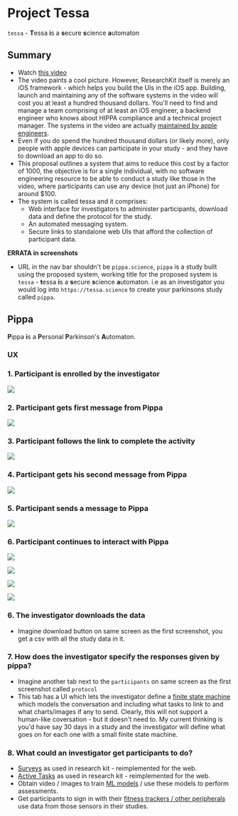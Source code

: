 # Project Tessa

`tessa` - **T**essa **i**s a **s**ecure **s**cience **a**utomaton

## Summary

- Watch [this video](https://www.youtube.com/watch?v=lYC6riNxmis)
- The video paints a cool picture. However, ResearchKit itself is merely an iOS framework - which helps you build the UIs in the iOS app. Building, launch and maintaining any of the software systems in the video will cost you at least a hundred thousand dollars. You'll need to find and manage a team comprising of at least an iOS engineer, a backend engineer who knows about HIPPA compliance and a technical project manager. The systems in the video are actually [maintained by apple engineers](https://github.com/ResearchKit). 
- Even if you do spend the hundred thousand dollars (or likely more), only people with apple devices can participate in your study - and they have to download an app to do so.
- This proposal outlines a system that aims to reduce this cost by a factor of 1000, the objective is for a single individual, with no software engineering resource to be able to conduct a study like those in the video, where participants can use any device (not just an iPhone) for around $100.
- The system is called tessa and it comprises:
	-  Web interface for investigators to administer participants, download data and define the protocol for the study.
	-  An automated messaging system.
	-  Secure links to standalone web UIs that afford the collection of participant data.

**ERRATA in screenshots**

- URL in the nav bar shouldn't be `pippa.science`, `pippa` is a study built using the proposed system, working title for the proposed system is `tessa` - **t**essa **i**s a **s**ecure **s**cience **a**utomaton. i.e as an investigator you would log into `https://tessa.science` to create your parkinsons study called `pippa`.

## Pippa

**P**ippa **i**s a **P**ersonal **P**arkinson's **A**utomaton.

### UX

### 1. Participant is enrolled by the investigator

![](https://github.com/coxy1989/mlsabbatical/blob/master/website/content/img/add_participant.png?raw=true)

### 2. Participant gets first message from Pippa

![](https://github.com/coxy1989/mlsabbatical/blob/master/website/content/img/pippa_chat_1.png?raw=true)

### 3. Participant follows the link to complete the activity

![](https://github.com/coxy1989/mlsabbatical/blob/master/website/content/img/pippa_tapping.png?raw=true)

### 4. Participant gets his second message from Pippa

![](https://github.com/coxy1989/mlsabbatical/blob/master/website/content/img/pippa_chat_2.png?raw=true)

### 5. Participant sends a message to Pippa

![](https://github.com/coxy1989/mlsabbatical/blob/master/website/content/img/pippa_chat_3.png?raw=true)

### 6. Participant continues to interact with Pippa

![](https://github.com/coxy1989/mlsabbatical/blob/master/website/content/img/pippa_chat_4.png?raw=true)

![](https://github.com/coxy1989/mlsabbatical/blob/master/website/content/img/pippa_chat_5.png?raw=true)

![](https://github.com/coxy1989/mlsabbatical/blob/master/website/content/img/pippa_chat_6.png?raw=true) 

![](https://github.com/coxy1989/mlsabbatical/blob/master/website/content/img/pippa_chart_2.png?raw=true)


### 6. The investigator downloads the data

- Imagine download button on same screen as the first screenshot, you get a csv with all the study data in it.

### 7. How does the investigator specify the responses given by pippa?

- Imagine another tab next to the `participants` on same screen as the first screenshot called `protocol`
- This tab has a UI which lets the investigator define a [finite state machine](https://www.google.co.uk/search?q=finite+state+machine&source=lnms&tbm=isch) which models the conversation and including what tasks to link to and what charts/images if any to send. Clearly, this will not support a human-like coversation - but it doesn't need to. My current thinking is you'd have say 30 days in a study and the investigator will define what goes on for each one with a small finite state machine.

### 8. What could an investigator get participants to do?

- [Surveys](http://researchkit.org/docs/docs/Survey/CreatingSurveys.html) as used in research kit - reimplemented for the web.
- [Active Tasks](http://researchkit.org/docs/docs/ActiveTasks/ActiveTasks.html#range) as used in research kit - reimplemented for the web.
- Obtain video / images to train [ML models](http://machinemedicine.com/fingertapping/) / use these models to perform assessments.
- Get participants to sign in with their [fitness trackers / other peripherals](https://dev.fitbit.com/build/reference/web-api/basics/) use data from those sensors in their studies.

